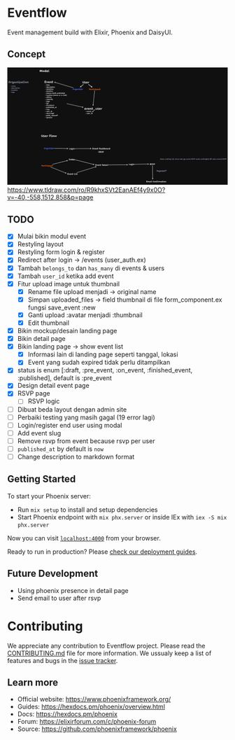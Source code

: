# Eventflow

Event management build with Elixir, Phoenix and DaisyUI.

## Concept

![schema](./schema.png)
https://www.tldraw.com/ro/R9khxSVt2EanAEf4y9x0O?v=-40,-558,1512,858&p=page

## TODO

- [x] Mulai bikin modul event
- [x] Restyling layout
- [x] Restyling form login & register
- [x] Redirect after login -> /events (user_auth.ex)
- [x] Tambah `belongs_to` dan `has_many` di events & users
- [x] Tambah `user_id` ketika add event
- [x] Fitur upload image untuk thumbnail
  - [x] Rename file upload menjadi -> original name
  - [x] Simpan uploaded_files -> field thumbnail di file form_component.ex fungsi save_event :new
  - [x] Ganti upload :avatar menjadi :thumbnail
  - [x] Edit thumbnail
- [x] Bikin mockup/desain landing page
- [x] Bikin detail page
- [x] Bikin landing page -> show event list
  - [x] Informasi lain di landing page seperti tanggal, lokasi
  - [x] Event yang sudah expired tidak perlu ditampilkan
- [x] status is enum [:draft, :pre_event, :on_event, :finished_event, :published], default is :pre_event
- [x] Design detail event page
- [x] RSVP page
  - [ ] RSVP logic
- [ ] Dibuat beda layout dengan admin site
- [ ] Perbaiki testing yang masih gagal (19 error lagi)
- [ ] Login/register end user using modal
- [ ] Add event slug
- [ ] Remove rsvp from event because rsvp per user
- [ ] `published_at` by default is `now`
- [ ] Change description to markdown format

## Getting Started

To start your Phoenix server:

- Run `mix setup` to install and setup dependencies
- Start Phoenix endpoint with `mix phx.server` or inside IEx with `iex -S mix phx.server`

Now you can visit [`localhost:4000`](http://localhost:4000) from your browser.

Ready to run in production? Please [check our deployment guides](https://hexdocs.pm/phoenix/deployment.html).

## Future Development

- Using phoenix presence in detail page
- Send email to user after rsvp

# Contributing

We appreciate any contribution to Eventflow project. Please read the [CONTRIBUTING.md](CONTRIBUTING.md) file for more information. We ussualy keep a list of features and bugs in the [issue tracker](https://github.com/rizafahmi/eventflow/issues/).

## Learn more

- Official website: https://www.phoenixframework.org/
- Guides: https://hexdocs.pm/phoenix/overview.html
- Docs: https://hexdocs.pm/phoenix
- Forum: https://elixirforum.com/c/phoenix-forum
- Source: https://github.com/phoenixframework/phoenix
